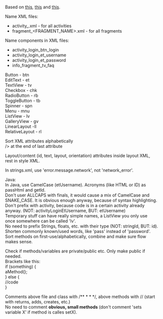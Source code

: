 Based on [this](http://source.android.com/source/code-style.html#follow-field-naming-conventions), [this](https://github.com/futurice/android-best-practices) and [this](http://stackoverflow.com/questions/12870537/android-naming-convention).  

Name XML files:

- activity_<ACTIVITY NAME>.xml - for all activities
- fragment_<FRAGMENT_NAME>.xml - for all fragments


Name components in XML files:

- activity_login_btn_login
- activity_login_et_username
- activity_login_et_password
- info_fragment_tv_faq

Button - btn  
EditText - et  
TextView - tv  
Checkbox - chk  
RadioButton - rb  
ToggleButton - tb  
Spinner - spn  
Menu - mnu  
ListView - lv  
GalleryView - gv  
LinearLayout -ll  
RelativeLayout - rl  


Sort XML attributes alphabetically  
/> at the end of last attribute  

Layout/content (id, text, layout, orientation) attributes inside layout XML, rest in style XML.  

In strings.xml, use 'error.message.network', not 'network_error'.  

Java:  
In Java, use CamelCase (etUsername). Acronyms (like HTML or ID) as passHtml and getId.  
Don't user ALLCAPS with finals, it would cause a mix of CamelCase and SNAKE_CASE. It is obvious enough anyway, because of syntax highlighting.
Don't prefix with activity, because code is in a certain activity already anyway. (NOT: activityLoginEtUsername, BUT: etUsername)  
Temporary stuff can have really simple names, a ListView you only use once somewhere can be called 'lv'.  
No need to prefix Strings, floats, etc. with their type (NOT: stringId, BUT: id).  
Shorten commonly known/used words, like 'pass' instead of 'password'.  
Sort methods on first-use/alphabetically, combine and make sure flow makes sense.  

Check if methods/variables are private/public etc. Only make public if needed.  
Brackets like this:  
if (something) {  
    aMethod();  
} else {  
    //code  
}  

Comments above file and class with /\*\* \* \* \*/, above methods with // (start with returns, adds, creates, etc.)  
No need to comment **obvious, small methods** (don't comment 'sets variable X' if method is calles setX).  